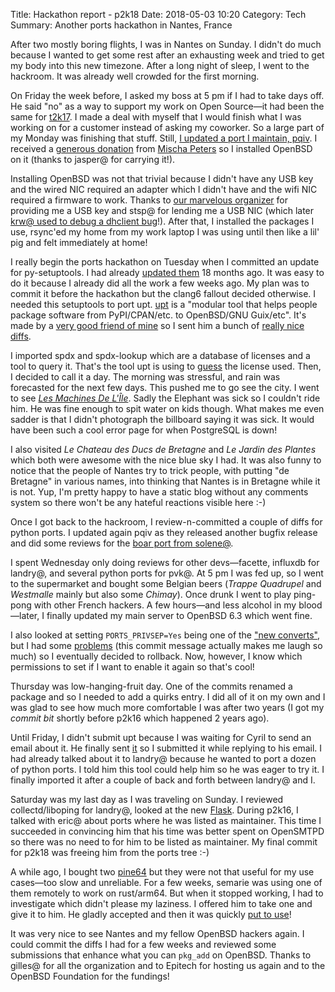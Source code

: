 Title: Hackathon report - p2k18
Date: 2018-05-03 10:20
Category: Tech
Summary: Another ports hackathon in Nantes, France

After two mostly boring flights, I was in Nantes on Sunday. I didn't do much
because I wanted to get some rest after an exhausting week and tried to get my
body into this new timezone. After a long night of sleep, I went to the hackroom.
It was already well crowded for the first morning.

On Friday the week before, I asked my boss at 5 pm if I had to take days off. He said
"no" as a way to support my work on Open Source—it had been the same for
[t2k17](./t2k17.html). I made a deal with myself that I would finish what I was
working on for a customer instead of asking my coworker. So a large part of my
Monday was finishing that stuff. Still, [I updated a port I maintain,
pqiv](https://github.com/openbsd/ports/commit/a322d2ddc88df925eb9c719578e9f6aca0096298).
I received a [generous donation](https://chown.me/iota/dmesg/dmesg-x1.txt) from [Mischa
Peters](https://twitter.com/mischapeters) so I installed OpenBSD on it (thanks
to jasper@ for carrying it!).

Installing OpenBSD was not that trivial because I didn't have any USB key and
the wired NIC required an adapter which I didn't have and the wifi NIC required
a firmware to work. Thanks to [our marvelous
organizer](https://twitter.com/poolporg) for providing me a USB key and stsp@ for
lending me a USB NIC (which later [krw@ used to debug a dhclient
bug](https://undeadly.org/cgi?action=article;sid=20180430190108)!). After that,
I installed the packages I use, rsync'ed my home from my work laptop I was
using until then like a lil' pig and felt immediately at home!

I really begin the ports hackathon on Tuesday when I committed an update for
py-setuptools. I had already [updated them](./b2k16.html) 18 months ago. It was
easy to do it because I already did all the work a few weeks ago. My plan was
to commit it before the hackathon but the clang6 fallout decided otherwise. I
needed this setuptools to port upt. [upt](https://framagit.org/upt) is a
"modular tool that helps people package software from PyPI/CPAN/etc. to
OpenBSD/GNU Guix/etc". It's made by a [very good friend of
mine](https://perso.aquilenet.fr/~steap/) so I sent him a bunch of [really
nice](https://framagit.org/upt/upt-rubygems/commit/ccb5c2c1f9df2c383a02b2297f0354c3692757b4)
[diffs](https://framagit.org/upt/upt-cpan/commit/893ef4aed42a121fb2adb6412dd9c91f81a8e8f0).

I imported spdx and spdx-lookup which are a database of licenses and a tool to
query it. That's the tool upt is using to
[guess](https://framagit.org/upt/upt/blob/master/upt/licenses.py#L702) the
license used. Then, I decided to call it a day. The morning was stressful, and rain was forecasted for the next few days. This pushed me to go see the city. I went to
see [*Les Machines De L'Île*](https://www.lesmachines-nantes.fr/en/). Sadly the
Elephant was sick so I couldn't ride him. He was fine enough to spit water on
kids though. What makes me even sadder is that I didn't photograph the
billboard saying it was sick. It would have been such a cool error page
for when PostgreSQL is down!

I also visited *Le Chateau des Ducs de Bretagne* and *Le Jardin des Plantes*
which both were awesome with the nice blue sky I had. It was also funny to
notice that the people of Nantes try to trick people, with putting "de Bretagne"
in various names, into thinking that Nantes is in Bretagne while it is not.
Yup, I'm pretty happy to have a static blog without any comments system so
there won't be any hateful reactions visible here :-)

Once I got back to the hackroom, I review-n-committed a couple of diffs for
python ports. I updated again pqiv as they released another bugfix release and
did some reviews for the [boar port from solene@](https://undeadly.org/cgi?action=article;sid=20180429101745).

I spent Wednesday only doing reviews for other devs—facette, influxdb for
landry@, and several python ports for pvk@. At 5 pm I was fed up, so I went to
the supermarket and bought some Belgian beers (*Trappe Quadrupel* and
*Westmalle* mainly but also some *Chimay*). Once drunk I went to play ping-pong
with other French hackers. A few hours—and less alcohol in my blood—later, I
finally updated my main server to OpenBSD 6.3 which went fine.

I also looked at setting `PORTS_PRIVSEP=Yes` being one of the ["new
converts"](https://undeadly.org/cgi?action=article;sid=20180429190200), but I
had some [problems](https://marc.info/?l=openbsd-ports-cvs&m=152466817003263&w=2)
(this commit message actually makes me laugh so much) so I eventually decided to
rollback. Now, however, I know which permissions to set if I want to enable it
again so that's cool!

Thursday was low-hanging-fruit day. One of the commits renamed a package and so
I needed to add a quirks entry. I did all of it on my own and I was glad to see
how much more comfortable I was after two years (I got my *commit bit* shortly
before p2k16 which happened 2 years ago).

Until Friday, I didn't submit upt because I was waiting for Cyril to send an
email about it. He finally sent
[it](https://marc.info/?l=openbsd-ports&m=152478073001511&w=2) so I submitted
it while replying to his email. I had already talked about it to landry@
because he wanted to port a dozen of python ports. I told him this tool
could help him so he was eager to try it. I finally imported it after a couple
of back and forth between landry@ and I.

Saturday was my last day as I was traveling on Sunday. I reviewed
collectd/liboping for landry@, looked at the new
[Flask](https://www.palletsprojects.com/blog/flask-1-0-released/). During
p2k16, I talked with eric@ about ports where he was listed as maintainer. This
time I succeeded in convincing him that his time was better spent on OpenSMTPD so
there was no need to for him to be listed as maintainer. My final commit for
p2k18 was freeing him from the ports tree :-) 

A while ago, I bought two [pine64](./playing-with-the-pine64.html) but they
were not that useful for my use cases—too slow and unreliable. For a few weeks,
semarie was using one of them remotely to work on rust/arm64. But when it
stopped working, I had to investigate which didn't please my laziness. I offered
him to take one and give it to him. He gladly accepted and then it was quickly [put to
use](https://marc.info/?l=openbsd-bugs&m=152526381422932&w=2)!

It was very nice to see Nantes and my fellow OpenBSD hackers again. I could commit
the diffs I had for a few weeks and reviewed some submissions that enhance what
you can `pkg_add` on OpenBSD. Thanks to gilles@ for all the organization and to
Epitech for hosting us again and to the OpenBSD Foundation for the fundings!





